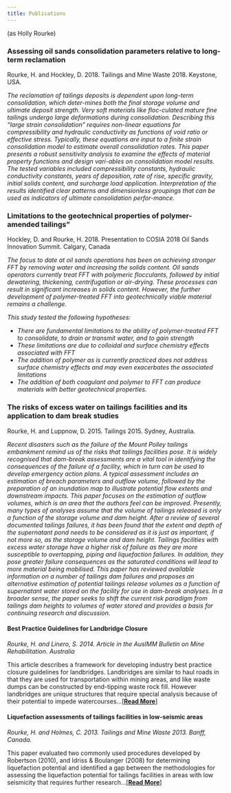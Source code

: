 ```yaml
---
title: Publications
---
```


(as Holly Rourke)

### Assessing oil sands consolidation parameters relative to long-term reclamation

Rourke, H. and Hockley, D. 2018. Tailings and Mine Waste 2018. Keystone, USA.

*The reclamation of tailings deposits is dependent upon long-term consolidation, which deter-mines both the final storage volume and ultimate deposit strength.  Very soft materials like floc-culated mature fine tailings undergo large deformations during consolidation.  Describing this “large strain consolidation” requires non-linear equations for compressibility and hydraulic conductivity as functions of void ratio or effective stress.  Typically, these equations are input to a finite strain consolidation model to estimate overall consolidation rates.  This paper presents a robust sensitivity analysis to examine the effects of material property functions and design vari-ables on consolidation model results.  The tested variables included compressibility constants, hydraulic conductivity constants, years of deposition, rate of rise, specific gravity, initial solids content, and surcharge load application.  Interpretation of the results identified clear patterns and dimensionless groupings that can be used as indicators of ultimate consolidation perfor-mance.*

### Limitations to the geotechnical properties of polymer-amended tailings”

Hockley, D. and Rourke, H. 2018. Presentation to COSIA 2018 Oil Sands Innovation Summit. Calgary, Canada

*The focus to date at oil sands operations has been on achieving stronger FFT by removing water and increasing the solids content.  Oil sands operators currently treat FFT with polymeric flocculants, followed by initial dewatering, thickening, centrifugation or air-drying.  These processes can result in significant increases in solids content. However, the further development of polymer-treated FFT into geotechnically viable material remains a challenge.* 

 *This study tested the following hypotheses:*
 - *There are fundamental limitations to the ability of polymer-treated FFT to consolidate, to drain or transmit water, and to gain strength*
 - *These limitations are due to colloidal and surface chemistry effects associated with FFT*
 - *The addition of polymer as is currently practiced does not address surface chemistry effects and may even exacerbates the associated limitations*
 - *The addition of both coagulant and polymer to FFT can produce materials with better geotechnical properties.* 

### The risks of excess water on tailings facilities and its application to dam break studies

Rourke, H. and Luppnow, D. 2015.  Tailings 2015. Sydney, Australia. 

*Recent disasters such as the failure of the Mount Polley tailings embankment remind us of the risks that tailings facilities pose. It is widely recognised that dam-break assessments are a vital tool in identifying the consequences of the failure of a facility, which in turn can be used to develop emergency action plans. A typical assessment includes an estimation of breach parameters and outflow volume, followed by the preparation of an inundation map to illustrate potential flow extents and downstream impacts. This paper focuses on the estimation of outflow volumes, which is an area that the authors feel can be improved. Presently, many types of analyses assume that the volume of tailings released is only a function of the storage volume and dam height. After a review of several documented tailings failures, it has been found that the extent and depth of the
supernatant pond needs to be considered as it is just as important, if not more so, as the storage volume and dam height. Tailings facilities with excess water storage have a higher risk of failure as
they are more susceptible to overtopping, piping and liquefaction failures. In addition, they pose greater failure consequences as the saturated conditions will lead to more material being mobilised.
This paper has reviewed available information on a number of tailings dam failures and proposes an alternative estimation of potential tailings release volumes as a function of supernatant water stored on the facility for use in dam-break analyses. In a broader sense, the paper seeks to shift the current risk paradigm from tailings dam heights to volumes of water stored and provides a basis for continuing research and discussion.*

#### Best Practice Guidelines for Landbridge Closure

*Rourke, H. and Linero, S. 2014. Article in the AusIMM Bulletin on Mine Rehabilitation. Australia*

This article describes a framework for developing industry best practice closure guidelines for landbridges. Landbridges are similar to haul roads in that they are used for transportation within mining areas, and like waste dumps can be constructed by end-tipping waste rock fill.  However landbridges are unique structures that require special analysis because of their potential to impede watercourses...[[**Read More**](/publications_pages/2014_ausimm_landbridges)]

#### Liquefaction assessments of tailings facilities in low-seismic areas

*Rourke, H. and Holmes, C. 2013. Tailings and Mine Waste 2013. Banff, Canada.*

This paper evaluated two commonly used procedures developed by Robertson (2010), and Idriss & Boulanger (2008) for determining liquefaction potential and identified a gap between the methodologies for assessing the liquefaction potential for tailings facilities in areas with low seismicity that requires further research...[[**Read More**](/publications_pages/2015_tmw_liquefaction)]



